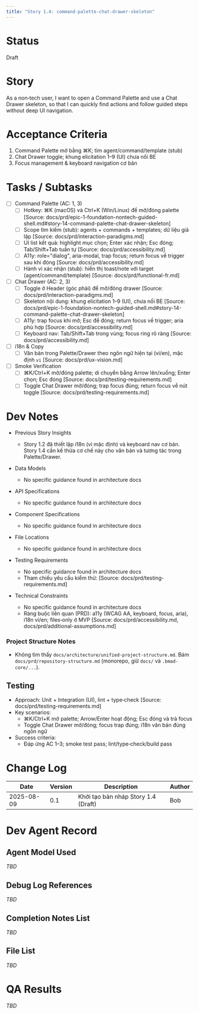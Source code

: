 ```yaml
---
title: "Story 1.4: command-palette-chat-drawer-skeleton"
---
```


# Status

Draft

# Story

As a non‑tech user,
I want to open a Command Palette and use a Chat Drawer skeleton,
so that I can quickly find actions and follow guided steps without deep UI navigation.

# Acceptance Criteria

1. Command Palette mở bằng ⌘K; tìm agent/command/template (stub)
2. Chat Drawer toggle; khung elicitation 1–9 (UI) chưa nối BE
3. Focus management & keyboard navigation cơ bản

# Tasks / Subtasks

- [ ] Command Palette (AC: 1, 3)
  - [ ] Hotkey: ⌘K (macOS) và Ctrl+K (Win/Linux) để mở/đóng palette [Source: docs/prd/epic-1-foundation-nontech-guided-shell.md#story-14-command-palette-chat-drawer-skeleton]
  - [ ] Scope tìm kiếm (stub): agents + commands + templates; dữ liệu giả lập [Source: docs/prd/interaction-paradigms.md]
  - [ ] UI list kết quả: highlight mục chọn; Enter xác nhận; Esc đóng; Tab/Shift+Tab tuần tự [Source: docs/prd/accessibility.md]
  - [ ] A11y: role="dialog", aria-modal, trap focus; return focus về trigger sau khi đóng [Source: docs/prd/accessibility.md]
  - [ ] Hành vi xác nhận (stub): hiển thị toast/note với target (agent/command/template) [Source: docs/prd/functional-fr.md]

- [ ] Chat Drawer (AC: 2, 3)
  - [ ] Toggle ở Header (góc phải) để mở/đóng drawer [Source: docs/prd/interaction-paradigms.md]
  - [ ] Skeleton nội dung: khung elicitation 1–9 (UI), chưa nối BE [Source: docs/prd/epic-1-foundation-nontech-guided-shell.md#story-14-command-palette-chat-drawer-skeleton]
  - [ ] A11y: trap focus khi mở; Esc để đóng; return focus về trigger; aria phù hợp [Source: docs/prd/accessibility.md]
  - [ ] Keyboard nav: Tab/Shift+Tab trong vùng; focus ring rõ ràng [Source: docs/prd/accessibility.md]

- [ ] i18n & Copy
  - [ ] Văn bản trong Palette/Drawer theo ngôn ngữ hiện tại (vi/en), mặc định `vi` [Source: docs/prd/ux-vision.md]

- [ ] Smoke Verification
  - [ ] ⌘K/Ctrl+K mở/đóng palette; di chuyển bằng Arrow lên/xuống; Enter chọn; Esc đóng [Source: docs/prd/testing-requirements.md]
  - [ ] Toggle Chat Drawer mở/đóng; trap focus đúng; return focus về nút toggle [Source: docs/prd/testing-requirements.md]

# Dev Notes

- Previous Story Insights
  - Story 1.2 đã thiết lập i18n (vi mặc định) và keyboard nav cơ bản. Story 1.4 cần kế thừa cơ chế này cho văn bản và tương tác trong Palette/Drawer.

- Data Models
  - No specific guidance found in architecture docs

- API Specifications
  - No specific guidance found in architecture docs

- Component Specifications
  - No specific guidance found in architecture docs

- File Locations
  - No specific guidance found in architecture docs

- Testing Requirements
  - No specific guidance found in architecture docs
  - Tham chiếu yêu cầu kiểm thử: [Source: docs/prd/testing-requirements.md]

- Technical Constraints
  - No specific guidance found in architecture docs
  - Ràng buộc liên quan (PRD): a11y (WCAG AA, keyboard, focus, aria), i18n vi/en; files‑only ở MVP [Source: docs/prd/accessibility.md, docs/prd/additional-assumptions.md]

### Project Structure Notes
- Không tìm thấy `docs/architecture/unified-project-structure.md`. Bám `docs/prd/repository-structure.md` (monorepo, giữ `docs/` và `.bmad-core/...`).

## Testing

- Approach: Unit + Integration (UI), lint + type‑check [Source: docs/prd/testing-requirements.md]
- Key scenarios:
  - ⌘K/Ctrl+K mở palette; Arrow/Enter hoạt động; Esc đóng và trả focus
  - Toggle Chat Drawer mở/đóng; focus trap đúng; i18n văn bản đúng ngôn ngữ
- Success criteria:
  - Đáp ứng AC 1–3; smoke test pass; lint/type‑check/build pass

# Change Log

| Date       | Version | Description                                      | Author |
|------------|---------|--------------------------------------------------|--------|
| 2025-08-09 | 0.1     | Khởi tạo bản nháp Story 1.4 (Draft)             | Bob    |

# Dev Agent Record

## Agent Model Used

_TBD_

## Debug Log References

_TBD_

## Completion Notes List

_TBD_

## File List

_TBD_

# QA Results

_TBD_
